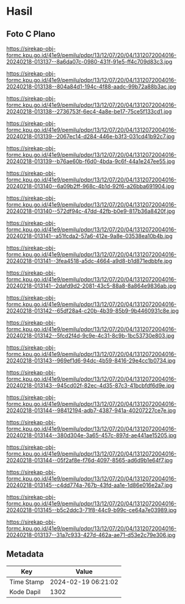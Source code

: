 # Hasil

## Foto C Plano

https://sirekap-obj-formc.kpu.go.id/41e9/pemilu/pdpr/13/12/07/20/04/1312072004016-20240218-013137--8a6da07c-0980-431f-91e5-ff4c709d83c3.jpg

https://sirekap-obj-formc.kpu.go.id/41e9/pemilu/pdpr/13/12/07/20/04/1312072004016-20240218-013138--804a84d1-194c-4f88-aadc-99b72a88b3ac.jpg

https://sirekap-obj-formc.kpu.go.id/41e9/pemilu/pdpr/13/12/07/20/04/1312072004016-20240218-013138--2736753f-6ec4-4a8e-be17-75ce5f133cd1.jpg

https://sirekap-obj-formc.kpu.go.id/41e9/pemilu/pdpr/13/12/07/20/04/1312072004016-20240218-013139--2067ec14-d284-446e-b3f3-031cd41b92c7.jpg

https://sirekap-obj-formc.kpu.go.id/41e9/pemilu/pdpr/13/12/07/20/04/1312072004016-20240218-013139--b76ae60b-f6d0-4bda-9c6f-44a1e247ee55.jpg

https://sirekap-obj-formc.kpu.go.id/41e9/pemilu/pdpr/13/12/07/20/04/1312072004016-20240218-013140--6a09b2ff-968c-4b1d-92f6-a26bba691904.jpg

https://sirekap-obj-formc.kpu.go.id/41e9/pemilu/pdpr/13/12/07/20/04/1312072004016-20240218-013140--572df94c-47dd-42fb-b0e9-817b36a8420f.jpg

https://sirekap-obj-formc.kpu.go.id/41e9/pemilu/pdpr/13/12/07/20/04/1312072004016-20240218-013141--a51fcda2-57a6-412e-9a8e-03538ea10b4b.jpg

https://sirekap-obj-formc.kpu.go.id/41e9/pemilu/pdpr/13/12/07/20/04/1312072004016-20240218-013141--3fea4518-a5dc-4664-a9d8-b1d871edbbfe.jpg

https://sirekap-obj-formc.kpu.go.id/41e9/pemilu/pdpr/13/12/07/20/04/1312072004016-20240218-013141--2dafd9d2-2081-43c5-88a8-8a864e9836ab.jpg

https://sirekap-obj-formc.kpu.go.id/41e9/pemilu/pdpr/13/12/07/20/04/1312072004016-20240218-013142--65df28a4-c20b-4b39-85b9-9b4460931c8e.jpg

https://sirekap-obj-formc.kpu.go.id/41e9/pemilu/pdpr/13/12/07/20/04/1312072004016-20240218-013142--5fcd2f4d-9c9e-4c31-8c9b-1bc53730e803.jpg

https://sirekap-obj-formc.kpu.go.id/41e9/pemilu/pdpr/13/12/07/20/04/1312072004016-20240218-013143--969ef1d6-94dc-4b59-8416-29e4cc1b0734.jpg

https://sirekap-obj-formc.kpu.go.id/41e9/pemilu/pdpr/13/12/07/20/04/1312072004016-20240218-013143--945cd02f-82ec-4d35-87c3-41bcbfdf6d9e.jpg

https://sirekap-obj-formc.kpu.go.id/41e9/pemilu/pdpr/13/12/07/20/04/1312072004016-20240218-013144--98412194-adb7-4387-941a-40207227ce7e.jpg

https://sirekap-obj-formc.kpu.go.id/41e9/pemilu/pdpr/13/12/07/20/04/1312072004016-20240218-013144--380d304e-3a65-457c-897d-ae441ae15205.jpg

https://sirekap-obj-formc.kpu.go.id/41e9/pemilu/pdpr/13/12/07/20/04/1312072004016-20240218-013144--05f2af8e-f76d-4097-8565-ad6d9b1e64f7.jpg

https://sirekap-obj-formc.kpu.go.id/41e9/pemilu/pdpr/13/12/07/20/04/1312072004016-20240218-013145--c4dd774a-767b-43fd-aa1e-1d86e016e2a7.jpg

https://sirekap-obj-formc.kpu.go.id/41e9/pemilu/pdpr/13/12/07/20/04/1312072004016-20240218-013145--b5c2ddc3-71f8-44c9-b99c-ce64a7e03989.jpg

https://sirekap-obj-formc.kpu.go.id/41e9/pemilu/pdpr/13/12/07/20/04/1312072004016-20240218-013137--31a7c933-427d-462a-ae71-d53e2c79e306.jpg


## Metadata

| Key        | Value               |
| ---------- | ------------------- |
| Time Stamp | 2024-02-19 06:21:02 |
| Kode Dapil | 1302                |



